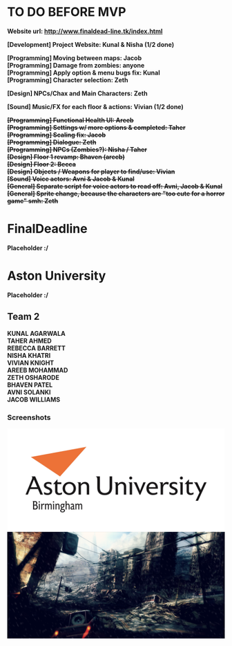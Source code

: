 # TO DO BEFORE MVP
<b> Website url: http://www.finaldead-line.tk/index.html <br/>



<b>[Development]</b> Project Website:  Kunal & Nisha (1/2 done)<br/>

<b>[Programming]</b> Moving between maps:  Jacob<br/>
<b>[Programming]</b> Damage from zombies:  anyone<br/>
<b>[Programming]</b> Apply option & menu bugs fix:  Kunal<br/>
<b>[Programming]</b> Character selection:  Zeth <br/>

<b>[Design]</b> NPCs/Chax and Main Characters:  Zeth <br/>

<b>[Sound]</b> Music/FX for each floor & actions: Vivian (1/2 done) <br/>

<strike><b>[Programming]</b> Functional Health UI:  Areeb <br/></strike>
<strike><b>[Programming]</b> Settings w/ more options & completed:  Taher  <br/></strike>
<strike><b>[Programming]</b> Scaling fix: Jacob <br/></strike>
<strike><b>[Programming]</b> Dialogue: Zeth<br/></strike>
<strike><b>[Programming]</b> NPCs (Zombies?):  Nisha / Taher <br/></strike>
<strike><b>[Design]</b> Floor 1 revamp:  Bhaven (areeb) <br/></strike>
<strike><b>[Design]</b> Floor 2:  Becca <br/></strike>
<strike><b>[Design]</b> Objects / Weapons for player to find/use:  Vivian <br/></strike>
<strike><b>[Sound]</b> Voice actors:  Avni & Jacob & Kunal <br/></strike>
<strike><b>[General]</b> Separate script for voice actors to read off:  Avni, Jacob & Kunal <br/></strike>
<strike><b>[General]</b> Sprite change, because the characters are "too cute for a horror game" smh:  Zeth<br/></strike>



# FinalDeadline

Placeholder :/

# Aston University

Placeholder :/

## Team 2

KUNAL AGARWALA <br/>
TAHER AHMED <br/>
REBECCA BARRETT <br/>
NISHA KHATRI <br/>
VIVIAN KNIGHT <br/>
AREEB MOHAMMAD <br/>
ZETH OSHARODE <br/>
BHAVEN PATEL <br/>
AVNI SOLANKI <br/>
JACOB WILLIAMS <br/>

### Screenshots
![](core/assets/images/aston_resized.jpg)
![](core/assets/images/gamemenu.png)
